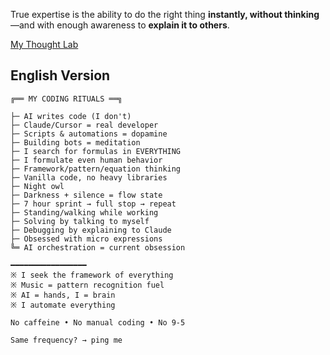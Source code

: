 True expertise is the ability to do the right thing **instantly, without thinking**—and with enough awareness to **explain it to others**.

[My Thought Lab](https://docs.yemreak.com/)

## English Version

```
╔══ MY CODING RITUALS ══╗

├─ AI writes code (I don't)
├─ Claude/Cursor = real developer
├─ Scripts & automations = dopamine
├─ Building bots = meditation
├─ I search for formulas in EVERYTHING
├─ I formulate even human behavior
├─ Framework/pattern/equation thinking
├─ Vanilla code, no heavy libraries
├─ Night owl
├─ Darkness + silence = flow state
├─ 7 hour sprint → full stop → repeat
├─ Standing/walking while working
├─ Solving by talking to myself
├─ Debugging by explaining to Claude
├─ Obsessed with micro expressions
╚═ AI orchestration = current obsession

━━━━━━━━━━━━━━━━━
※ I seek the framework of everything
※ Music = pattern recognition fuel
※ AI = hands, I = brain
※ I automate everything

No caffeine • No manual coding • No 9-5

Same frequency? → ping me
```
